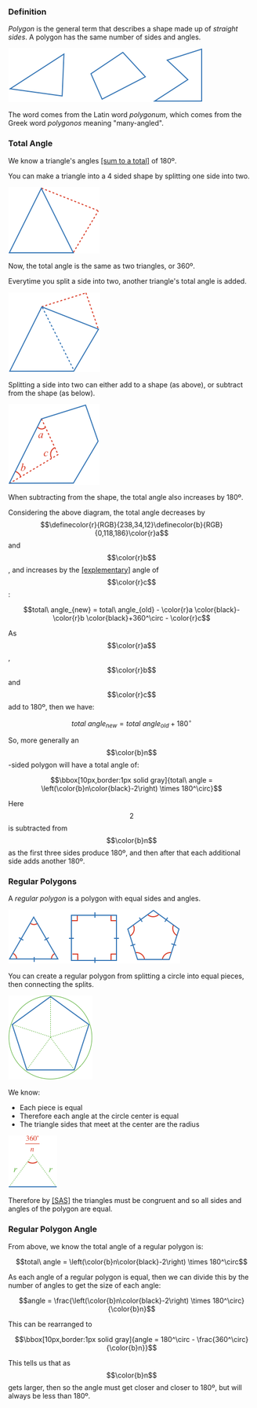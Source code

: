 ### Definition

*Polygon* is the general term that describes a shape made up of *straight sides*. A polygon has the same number of sides and angles.

![](examples.png)

The word comes from the Latin word _polygonum_, which comes from the Greek word _polygonos_ meaning "many-angled".

### Total Angle

We know a triangle's angles [[sum to a total]]((qr,'Math/Geometry_1/Triangles/base/AngleSum',#00756F)) of 180º.

You can make a triangle into a 4 sided shape by splitting one side into two.

![](quad.png)

Now, the total angle is the same as two triangles, or 360º.

Everytime you split a side into two, another triangle's total angle is added.

![](pent.png)

Splitting a side into two can either add to a shape (as above), or subtract from the shape (as below).

![](inside.png)

When subtracting from the shape, the total angle also increases by 180º.

Considering the above diagram, the total angle decreases by $$\definecolor{r}{RGB}{238,34,12}\definecolor{b}{RGB}{0,118,186}\color{r}a$$ and $$\color{r}b$$, and increases by the [[explementary]]((qr,'Math/Geometry_1/AngleGroups/base/Explementary',#00756F)) angle of $$\color{r}c$$:

$$total\ angle_{new} = total\ angle_{old} - \color{r}a \color{black}- \color{r}b \color{black}+360^\circ - \color{r}c$$

As $$\color{r}a$$, $$\color{r}b$$ and $$\color{r}c$$ add to 180º, then we have:

$$total\ angle_{new} = total\ angle_{old} + 180^\circ$$

So, more generally an $$\color{b}n$$-sided polygon will have a total angle of:

$$\bbox[10px,border:1px solid gray]{total\ angle = \left(\color{b}n\color{black}-2\right) \times 180^\circ}$$

Here $$2$$ is subtracted from $$\color{b}n$$ as the first three sides produce 180º, and then after that each additional side adds another 180º.

### Regular Polygons

A *regular polygon* is a polygon with equal sides and angles.

![](regular_examples.png)

You can create a regular polygon from splitting a circle into equal pieces, then connecting the splits.

![](split.png)

We know:

* Each piece is equal
* Therefore each angle at the circle center is equal
* The triangle sides that meet at the center are the radius

![](tri.png)

Therefore by [[SAS]]((qr,'Math/Geometry_1/CongruentTriangles/base/Sas',#00756F)) the triangles must be congruent and so all sides and angles of the polygon are equal.


### Regular Polygon Angle

From above, we know the total angle of a regular polygon is:

$$total\ angle = \left(\color{b}n\color{black}-2\right) \times 180^\circ$$

As each angle of a regular polygon is equal, then we can divide this by the number of angles to get the size of each angle:

$$angle = \frac{\left(\color{b}n\color{black}-2\right) \times 180^\circ}{\color{b}n}$$

This can be rearranged to

$$\bbox[10px,border:1px solid gray]{angle = 180^\circ - \frac{360^\circ}{\color{b}n}}$$

This tells us that as $$\color{b}n$$ gets larger, then so the angle must get closer and closer to 180º, but will always be less than 180º.



<!-- 
$$\definecolor{g}{RGB}{29,177,0}\definecolor{b}{RGB}{0,118,186}\definecolor{r}{RGB}{238,34,12}\definecolor{v}{RGB}{203,41,123}\defineColor{gr}{100,100,100}$$

### Example Image
![](./test-image.png)

### Example QR
[[here]]((qr,'Math/Geometry_1/Triangles/base/AngleSumPres',#00756F)) -->